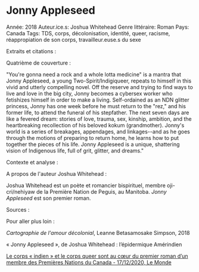 # Jonny Appleseed

Année: 2018
Auteur.ice.s: Joshua Whitehead
Genre littéraire: Roman
Pays: Canada
Tags: TDS, corps, décolonisation, identité, queer, racisme, réappropiation de son corps, travailleur.euse.s du sexe

Extraits et citations :

Quatrième de couverture :

"You're gonna need a rock and a whole lotta medicine" is a mantra that Jonny Appleseed, a young Two-Spirit/Indigiqueer, repeats to himself in this vivid and utterly compelling novel. Off the reserve and trying to find ways to live and love in the big city, Jonny becomes a cybersex worker who fetishizes himself in order to make a living. Self-ordained as an NDN glitter princess, Jonny has one week before he must return to the "rez," and his former life, to attend the funeral of his stepfather. The next seven days are like a fevered dream: stories of love, trauma, sex, kinship, ambition, and the heartbreaking recollection of his beloved kokum (grandmother). Jonny's world is a series of breakages, appendages, and linkages--and as he goes through the motions of preparing to return home, he learns how to put together the pieces of his life. Jonny Appleseed is a unique, shattering vision of Indigenous life, full of grit, glitter, and dreams."

Contexte et analyse : 

A propos de l'auteur Joshua Whitehead : 

Joshua Whitehead est un poète et romancier bispirituel, membre oji-cri/nehiyaw de la Première Nation de Peguis, au Manitoba. *Jonny Appleseed* est son premier roman.

Sources : 

Pour aller plus loin :

*Cartographie de l'amour décolonial*, Leanne Betasamosake Simpson, 2018

« Jonny Appleseed », de Joshua Whitehead : l’épidermique Amérindien

[Le corps « indien » et le corps queer sont au cœur du premier roman d’un membre des Premières Nations du Canada - 17/12/2020, Le Monde](https://www.lemonde.fr/livres/article/2020/12/17/jonny-appleseed-de-joshua-whitehead-l-epidermique-amerindien_6063758_3260.html)